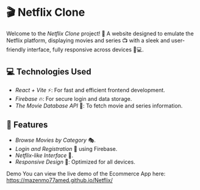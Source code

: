 # 🎬 Netflix Clone

Welcome to the *Netflix Clone* project! 🎉 A website designed to emulate the Netflix platform, displaying movies and series 📺 with a sleek and user-friendly interface, fully responsive across devices 📱💻.

## 💻 Technologies Used
- *React + Vite* ⚡️: For fast and efficient frontend development.
- *Firebase* 🔥: For secure login and data storage.
- *The Movie Database API* 🎥: To fetch movie and series information.

## 📌 Features
- *Browse Movies by Category* 🎭.
- *Login and Registration* 🔐 using Firebase.
- *Netflix-like Interface* 🎨.
- *Responsive Design* 📱: Optimized for all devices.


Demo
You can view the live demo of the Ecommerce App here: https://mazenmo77amed.github.io/Netflix/
